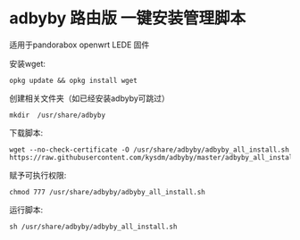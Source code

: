 # adbyby 路由版 一键安装管理脚本

适用于pandorabox openwrt LEDE 固件

安装wget:

    opkg update && opkg install wget

创建相关文件夹（如已经安装adbyby可跳过）

    mkdir  /usr/share/adbyby

下载脚本:

    wget --no-check-certificate -O /usr/share/adbyby/adbyby_all_install.sh https://raw.githubusercontent.com/kysdm/adbyby/master/adbyby_all_install.sh

赋予可执行权限:

    chmod 777 /usr/share/adbyby/adbyby_all_install.sh

运行脚本:

    sh /usr/share/adbyby/adbyby_all_install.sh